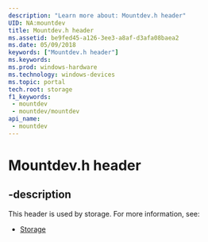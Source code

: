 ```yaml
---
description: "Learn more about: Mountdev.h header"
UID: NA:mountdev
title: Mountdev.h header
ms.assetid: be9fed45-a126-3ee3-a8af-d3afa08baea2
ms.date: 05/09/2018
keywords: ["Mountdev.h header"]
ms.keywords: 
ms.prod: windows-hardware
ms.technology: windows-devices
ms.topic: portal
tech.root: storage
f1_keywords:
 - mountdev
 - mountdev/mountdev
api_name:
 - mountdev
---
```


# Mountdev.h header


## -description

This header is used by storage. For more information, see:

- [Storage](../_storage/index.md)

